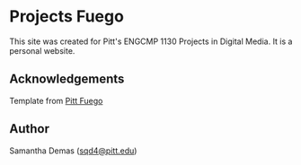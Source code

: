 # Projects Fuego
This site was created for Pitt's ENGCMP 1130 Projects in Digital Media. It is a personal website.

## Acknowledgements
Template from [Pitt Fuego](https://pitt-fuego.github.io/Pitt-Fuego-Coding-Tools/)

## Author
Samantha Demas (sqd4@pitt.edu)
